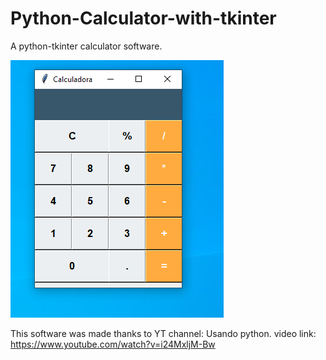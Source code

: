 # Python-Calculator-with-tkinter
A python-tkinter calculator software.

![calculator image](img-calc-python.png)


This software was made thanks to YT channel: Usando python.
video link: https://www.youtube.com/watch?v=i24MxljM-Bw
